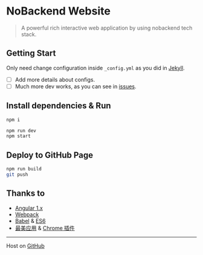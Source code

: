 # NoBackend Website

> A powerful rich interactive web application by using nobackend tech stack.

## Getting Start

Only need change configuration inside `_config.yml` as you did in [Jekyll](https://jekyllrb.com).

- [ ] Add more details about configs.
- [ ] Much more dev works, as you can see in [issues](https://github.com/JimmyLv/nobackend.website/issues).

## Install dependencies & Run

```bash
npm i

npm run dev
npm start
```

## Deploy to GitHub Page

```bash
npm run build
git push
```

## Thanks to

- [Angular 1.x](http://angularjs.org/)
- [Webpack](http://webpack.github.io/)
- [Babel](https://babeljs.io/) & [ES6](https://babeljs.io/docs/learn-es2015/)
- [最美应用](http://zuimeia.com/) & [Chrome 插件](http://chrome.zuimeia.com)


-------

Host on [GitHub](https://github.com/JimmyLv/nobackend.website)